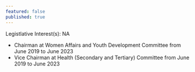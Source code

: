 ```yaml
---
featured: false
published: true
---
```

Legistlative Interest(s): NA

* Chairman at Women Affairs and Youth Development Committee from June 2019 to June 2023
* Vice Chairman at Health (Secondary and Tertiary) Committee from June 2019 to June 2023

